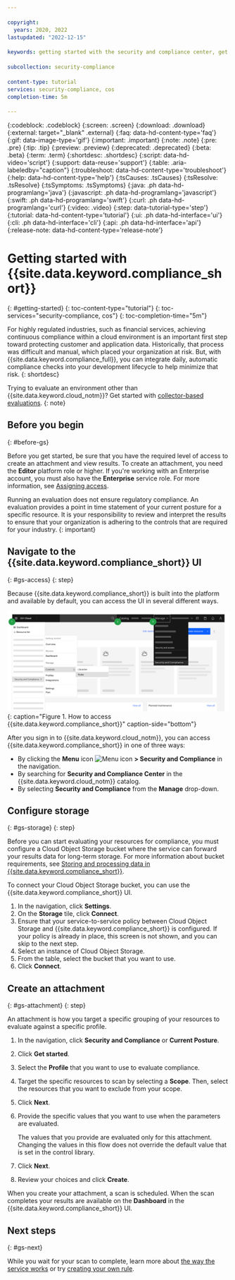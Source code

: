 ```yaml
---

copyright:
  years: 2020, 2022
lastupdated: "2022-12-15"

keywords: getting started with the security and compliance center, get started, security, compliance

subcollection: security-compliance

content-type: tutorial
services: security-compliance, cos
completion-time: 5m

---
```


{:codeblock: .codeblock}
{:screen: .screen}
{:download: .download}
{:external: target="_blank" .external}
{:faq: data-hd-content-type='faq'}
{:gif: data-image-type='gif'}
{:important: .important}
{:note: .note}
{:pre: .pre}
{:tip: .tip}
{:preview: .preview}
{:deprecated: .deprecated}
{:beta: .beta}
{:term: .term}
{:shortdesc: .shortdesc}
{:script: data-hd-video='script'}
{:support: data-reuse='support'}
{:table: .aria-labeledby="caption"}
{:troubleshoot: data-hd-content-type='troubleshoot'}
{:help: data-hd-content-type='help'}
{:tsCauses: .tsCauses}
{:tsResolve: .tsResolve}
{:tsSymptoms: .tsSymptoms}
{:java: .ph data-hd-programlang='java'}
{:javascript: .ph data-hd-programlang='javascript'}
{:swift: .ph data-hd-programlang='swift'}
{:curl: .ph data-hd-programlang='curl'}
{:video: .video}
{:step: data-tutorial-type='step'}
{:tutorial: data-hd-content-type='tutorial'}
{:ui: .ph data-hd-interface='ui'}
{:cli: .ph data-hd-interface='cli'}
{:api: .ph data-hd-interface='api'}
{:release-note: data-hd-content-type='release-note'}

# Getting started with {{site.data.keyword.compliance_short}}
{: #getting-started}
{: toc-content-type="tutorial"}
{: toc-services="security-compliance, cos"}
{: toc-completion-time="5m"}

For highly regulated industries, such as financial services, achieving continuous compliance within a cloud environment is an important first step toward protecting customer and application data. Historically, that process was difficult and manual, which placed your organization at risk. But, with {{site.data.keyword.compliance_full}}, you can integrate daily, automatic compliance checks into your development lifecycle to help minimize that risk.
{: shortdesc}

Trying to evaluate an environment other than {{site.data.keyword.cloud_notm}}? Get started with [collector-based evaluations](/docs/security-compliance?topic=security-compliance-collector). 
{: note}


## Before you begin
{: #before-gs}

Before you get started, be sure that you have the required level of access to create an attachment and view results. To create an attachment, you need the **Editor** platform role or higher. If you're working with an Enterprise account, you must also have the **Enterprise** service role. For more information, see [Assigning access](/docs/security-compliance?topic=security-compliance-access-management). 

Running an evaluation does not ensure regulatory compliance. An evaluation provides a point in time statement of your current posture for a specific resource. It is your responsibility to review and interpret the results to ensure that your organization is adhering to the controls that are required for your industry. 
{: important}


## Navigate to the {{site.data.keyword.compliance_short}} UI
{: #gs-access}
{: step}

Because {{site.data.keyword.compliance_short}} is built into the platform and available by default, you can access the UI in several different ways.


![The diagram shows the three different ways in which you can access the Security and Compliance Center UI.](images/get-started-ui.svg){: caption="Figure 1. How to access {{site.data.keyword.compliance_short}}" caption-side="bottom"}


After you sign in to {{site.data.keyword.cloud_notm}}, you can access {{site.data.keyword.compliance_short}} in one of three ways:

* By clicking the **Menu** icon ![Menu icon](../icons/icon_hamburger.svg) **> Security and Compliance** in the navigation.
* By searching for **Security and Compliance Center** in the {{site.data.keyword.cloud_notm}} catalog.
* By selecting **Security and Compliance** from the **Manage** drop-down.

## Configure storage
{: #gs-storage}
{: step}

Before you can start evaluating your resources for compliance, you must configure a Cloud Object Storage bucket where the service can forward your results data for long-term storage. For more information about bucket requirements, see [Storing and processing data in {{site.data.keyword.compliance_short}}](/docs/security-compliance?topic=security-compliance-storage).

To connect your Cloud Object Storage bucket, you can use the {{site.data.keyword.compliance_short}} UI.

1. In the navigation, click **Settings**.
2. On the **Storage** tile, click **Connect**.
3. Ensure that your service-to-service policy between Cloud Object Storage and {{site.data.keyword.compliance_short}} is configured. If your policy is already in place, this screen is not shown, and you can skip to the next step. 
4. Select an instance of Cloud Object Storage.
5. From the table, select the bucket that you want to use.
6. Click **Connect**.

## Create an attachment
{: #gs-attachment}
{: step}

An attachment is how you target a specific grouping of your resources to evaluate against a specific profile.

1. In the navigation, click **Security and Compliance** or **Current Posture**.
2. Click **Get started**.
3. Select the **Profile** that you want to use to evaluate compliance.
4. Target the specific resources to scan by selecting a **Scope**. Then, select the resources that you want to exclude from your scope.
5. Click **Next**.
6. Provide the specific values that you want to use when the parameters are evaluated. 

   The values that you provide are evaluated only for this attachment. Changing the values in this flow does not override the default value that is set in the control library.

7. Click **Next**.
8. Review your choices and click **Create**.


When you create your attachment, a scan is scheduled. When the scan completes your results are available on the **Dashboard** in the {{site.data.keyword.compliance_short}} UI.

## Next steps
{: #gs-next}

While you wait for your scan to complete, learn more about [the way the service works](/docs/security-compliance?topic=security-compliance-posture-management) or try [creating your own rule](/docs/security-compliance?topic=security-compliance-rules-define).


